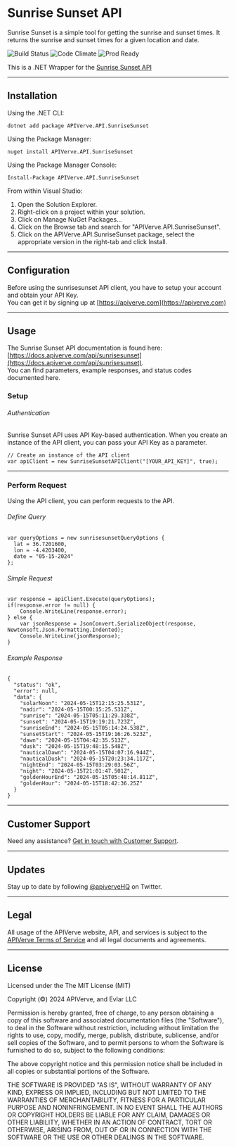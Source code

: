 Sunrise Sunset API
============

Sunrise Sunset is a simple tool for getting the sunrise and sunset times. It returns the sunrise and sunset times for a given location and date.

![Build Status](https://img.shields.io/badge/build-passing-green)
![Code Climate](https://img.shields.io/badge/maintainability-B-purple)
![Prod Ready](https://img.shields.io/badge/production-ready-blue)

This is a .NET Wrapper for the [Sunrise Sunset API](https://apiverve.com/marketplace/api/sunrisesunset)

---

## Installation

Using the .NET CLI:
```
dotnet add package APIVerve.API.SunriseSunset
```

Using the Package Manager:
```
nuget install APIVerve.API.SunriseSunset
```

Using the Package Manager Console:
```
Install-Package APIVerve.API.SunriseSunset
```

From within Visual Studio:

1. Open the Solution Explorer.
2. Right-click on a project within your solution.
3. Click on Manage NuGet Packages...
4. Click on the Browse tab and search for "APIVerve.API.SunriseSunset".
5. Click on the APIVerve.API.SunriseSunset package, select the appropriate version in the right-tab and click Install.


---

## Configuration

Before using the sunrisesunset API client, you have to setup your account and obtain your API Key.  
You can get it by signing up at [https://apiverve.com](https://apiverve.com)

---

## Usage

The Sunrise Sunset API documentation is found here: [https://docs.apiverve.com/api/sunrisesunset](https://docs.apiverve.com/api/sunrisesunset).  
You can find parameters, example responses, and status codes documented here.

### Setup

###### Authentication
Sunrise Sunset API uses API Key-based authentication. When you create an instance of the API client, you can pass your API Key as a parameter.

```
// Create an instance of the API client
var apiClient = new SunriseSunsetAPIClient("[YOUR_API_KEY]", true);
```

---


### Perform Request
Using the API client, you can perform requests to the API.

###### Define Query

```
var queryOptions = new sunrisesunsetQueryOptions {
  lat = 36.7201600,
  lon = -4.4203400,
  date = "05-15-2024"
};
```

###### Simple Request

```
var response = apiClient.Execute(queryOptions);
if(response.error != null) {
	Console.WriteLine(response.error);
} else {
    var jsonResponse = JsonConvert.SerializeObject(response, Newtonsoft.Json.Formatting.Indented);
    Console.WriteLine(jsonResponse);
}
```

###### Example Response

```
{
  "status": "ok",
  "error": null,
  "data": {
    "solarNoon": "2024-05-15T12:15:25.531Z",
    "nadir": "2024-05-15T00:15:25.531Z",
    "sunrise": "2024-05-15T05:11:29.338Z",
    "sunset": "2024-05-15T19:19:21.723Z",
    "sunriseEnd": "2024-05-15T05:14:24.538Z",
    "sunsetStart": "2024-05-15T19:16:26.523Z",
    "dawn": "2024-05-15T04:42:35.513Z",
    "dusk": "2024-05-15T19:48:15.548Z",
    "nauticalDawn": "2024-05-15T04:07:16.944Z",
    "nauticalDusk": "2024-05-15T20:23:34.117Z",
    "nightEnd": "2024-05-15T03:29:03.56Z",
    "night": "2024-05-15T21:01:47.501Z",
    "goldenHourEnd": "2024-05-15T05:48:14.811Z",
    "goldenHour": "2024-05-15T18:42:36.25Z"
  }
}
```

---

## Customer Support

Need any assistance? [Get in touch with Customer Support](https://apiverve.com/contact).

---

## Updates
Stay up to date by following [@apiverveHQ](https://twitter.com/apiverveHQ) on Twitter.

---

## Legal

All usage of the APIVerve website, API, and services is subject to the [APIVerve Terms of Service](https://apiverve.com/terms) and all legal documents and agreements.

---

## License
Licensed under the The MIT License (MIT)

Copyright (&copy;) 2024 APIVerve, and Evlar LLC

Permission is hereby granted, free of charge, to any person obtaining a copy of this software and associated documentation files (the "Software"), to deal in the Software without restriction, including without limitation the rights to use, copy, modify, merge, publish, distribute, sublicense, and/or sell copies of the Software, and to permit persons to whom the Software is furnished to do so, subject to the following conditions:

The above copyright notice and this permission notice shall be included in all copies or substantial portions of the Software.

THE SOFTWARE IS PROVIDED "AS IS", WITHOUT WARRANTY OF ANY KIND, EXPRESS OR IMPLIED, INCLUDING BUT NOT LIMITED TO THE WARRANTIES OF MERCHANTABILITY, FITNESS FOR A PARTICULAR PURPOSE AND NONINFRINGEMENT. IN NO EVENT SHALL THE AUTHORS OR COPYRIGHT HOLDERS BE LIABLE FOR ANY CLAIM, DAMAGES OR OTHER LIABILITY, WHETHER IN AN ACTION OF CONTRACT, TORT OR OTHERWISE, ARISING FROM, OUT OF OR IN CONNECTION WITH THE SOFTWARE OR THE USE OR OTHER DEALINGS IN THE SOFTWARE.